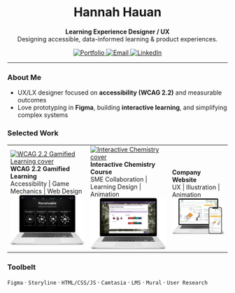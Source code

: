 <div align="center">

# Hannah Hauan
**Learning Experience Designer / UX**  
Designing accessible, data-informed learning & product experiences.

<a href="https://www.hannahhauan.com" target="_blank">
  <img alt="Portfolio" src="https://img.shields.io/badge/Portfolio-000000?style=for-the-badge&logo=vercel&logoColor=white">
</a>
<a href="mailto:hannahchauan@gmail.com" target="_blank">
  <img alt="Email" src="https://img.shields.io/badge/Email-9b26b0?style=for-the-badge&logo=gmail&logoColor=white">
</a>
<a href="https://www.linkedin.com/in/hannahhauan/" target="_blank">
  <img alt="LinkedIn" src="https://img.shields.io/badge/LinkedIn-0A66C2?style=for-the-badge&logo=linkedin&logoColor=white">
</a>

</div>

---

### About Me
- UX/LX designer focused on **accessibility (WCAG 2.2)** and measurable outcomes  
- Love prototyping in **Figma**, building **interactive learning**, and simplifying complex systems  

### Selected Work
<table>
  <tr>
    <td>
      <a href="https://www.hannahhauan.com/case-studies/wcag-game">
        <img src="https://via.placeholder.com/480x260?text=WCAG+2.2+Game" alt="WCAG 2.2 Gamified Learning cover" width="100%">
      </a>
      <br/>
      <b>WCAG 2.2 Gamified Learning</b><br/>
      Accessibility | Game Mechanics | Web Design
      <br/>
      <a href="https://www.hannahhauan.com/wcag2-2-elearning">
        <img alt="View case study" src="images/a11y.png">
      </a>
    </td>
    <td>
      <a href="https://www.hannahhauan.com/real-chem-ii">
        <img src="https://via.placeholder.com/480x260?text=Interactive+Chemistry" alt="Interactive Chemistry cover" width="100%">
      </a>
      <br/>
      <b>Interactive Chemistry Course</b><br/>
      SME Collaboration | Learning Design | Animation
      <br/>
      <a href="https://www.hannahhauan.com/case-studies/chemistry-course">
        <img alt="View case study" src="images/rc-2.png">
      </a>
    </td>
    <td>
        <br/>
        <b>Company Website</b><br/>
          UX | Illustration | Animation
        <br/>
      <a href="https://www.hannahhauan.com/company-website">
        <img alt="View case study" src="images/company-website.png">
      </a>
     </td>
  </tr>
</table>

### Toolbelt
`Figma` · `Storyline` · `HTML/CSS/JS` · `Camtasia` · `LMS` · `Mural` · `User Research`

